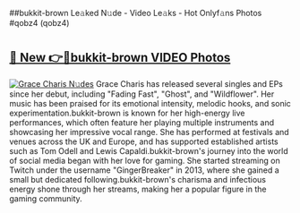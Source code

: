 ##bukkit-brown Le𝚊ked N𝚞de - Video Le𝚊ks - Hot Onlyf𝚊ns Photos #qobz4 (qobz4)

# <h2><a href="https://mediaupload.pro?title=bukkit-brown&ref=9FEB">🔗 New 👉🔴bukkit-brown VIDEO Photos</a></h2>

[![Grace Charis N𝚞des](https://i.imgur.com/rIISA9y.gif)](https://mediaupload.pro?title=bukkit-brown&ref=9FEB)
Grace Charis has released several singles and EPs since her debut, including "Fading Fast", "Ghost", and "Wildflower". Her music has been praised for its emotional intensity, melodic hooks, and sonic experimentation.bukkit-brown is known for her high-energy live performances, which often feature her playing multiple instruments and showcasing her impressive vocal range. She has performed at festivals and venues across the UK and Europe, and has supported established artists such as Tom Odell and Lewis Capaldi.bukkit-brown's journey into the world of social media began with her love for gaming. She started streaming on Twitch under the username "GingerBreaker" in 2013, where she gained a small but dedicated following.bukkit-brown's charisma and infectious energy shone through her streams, making her a popular figure in the gaming community.